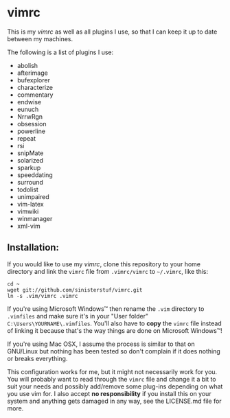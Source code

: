 vimrc
=====

This is my *vimrc* as well as all plugins I use, so that I can keep it up to date between my machines.

The following is a list of plugins I use:
 * abolish
 * afterimage
 * bufexplorer
 * characterize
 * commentary
 * endwise
 * eunuch
 * NrrwRgn
 * obsession
 * powerline
 * repeat
 * rsi
 * snipMate
 * solarized
 * sparkup
 * speeddating
 * surround
 * todolist
 * unimpaired
 * vim-latex
 * vimwiki
 * winmanager
 * xml-vim

Installation:
------------

If you would like to use my *vimrc*, clone this repository to your home directory and link the `vimrc` file from `.vimrc/vimrc` to `~/.vimrc`, like this:

    cd ~
    wget git://github.com/sinisterstuf/vimrc.git
    ln -s .vim/vimrc .vimrc

If you're using Microsoft Windows™ then rename the `.vim` directory to `.vimfiles` and make sure it's in your "User folder" `C:\Users\YOURNAME\.vimfiles`. You'll also have to **copy** the `vimrc` file instead of linking it because that's the way things are done on Microsoft Windows™!

If you're using Mac OSX, I assume the process is similar to that on GNU/Linux but nothing has been tested so don't complain if it does nothing or breaks everything.

This configuration works for me, but it might not necessarily work for you. You will probably want to read through the `vimrc` file and change it a bit to suit your needs and possibly add/remove some plug-ins depending on what you use vim for. I also accept **no responsibility** if you install this on your system and anything gets damaged in any way, see the LICENSE.md file for more.
